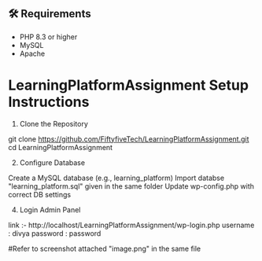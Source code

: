 

## 🛠️ Requirements

- PHP 8.3 or higher
- MySQL 
- Apache 


# LearningPlatformAssignment Setup Instructions

1. Clone the Repository
   
git clone https://github.com/FiftyfiveTech/LearningPlatformAssignment.git
cd LearningPlatformAssignment

2. Configure Database

Create a MySQL database (e.g., learning_platform)
Import databse "learning_platform.sql" given in the same folder 
Update wp-config.php with correct DB settings

4. Login Admin Panel 

link :- http://localhost/LearningPlatformAssignment/wp-login.php
username : divya
password : password

#Refer to screenshot attached "image.png" in the same file 

